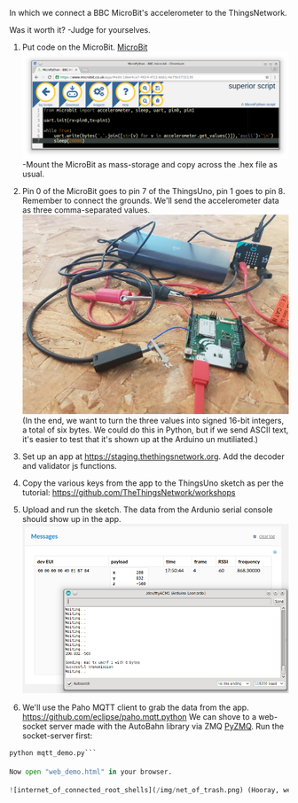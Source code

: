 In which we connect a BBC MicroBit's accelerometer to the ThingsNetwork.

Was it worth it? -Judge for yourselves.

1. Put code on the MicroBit. [MicroBit](http://microbit.org/)
![microbitcode](/img/microbit_py.png)
-Mount the MicroBit as mass-storage and copy across the .hex file as usual.

2. Pin 0 of the MicroBit goes to pin 7 of the ThingsUno, pin 1 goes to pin 8. Remember to connect the grounds. We'll send the accelerometer data as three comma-separated values.
![spaghetti](/img/thingsmicrobit.jpg) (In the end, we want to turn the three values into signed 16-bit integers, a total of six bytes. We could do this in Python, but if we send ASCII text, it's easier to test that it's shown up at the Arduino un mutiliated.)

3. Set up an app at https://staging.thethingsnetwork.org. Add the decoder and validator js functions.

4. Copy the various keys from the app to the ThingsUno sketch as per the tutorial: https://github.com/TheThingsNetwork/workshops

5. Upload and run the sketch. The data from the Ardunio serial console should show up in the app.
![itsalive](/img/thing_accel.png)

6. We'll use the Paho MQTT client to grab the data from the app. https://github.com/eclipse/paho.mqtt.python We can shove to a web-socket server made with the AutoBahn library via ZMQ [PyZMQ](https://pyzmq.readthedocs.io/en/latest/). Run the socket-server first:

````python socket_server.py 
python mqtt_demo.py```

Now open "web_demo.html" in your browser.

![internet_of_connected_root_shells](/img/net_of_trash.png) (Hooray, we turned an updating list of values on the hub into and updating list of values on our cheap web-page. The things network could provide the MicroBit with a low-cost, low power way of getting to the internet, though. Also, the MicroBit provides a simple way for school-age children to engage with the network.)
   




